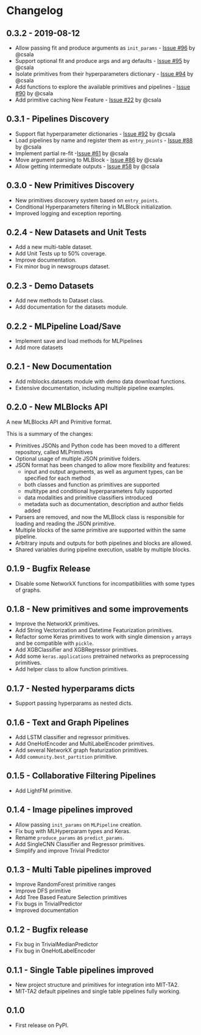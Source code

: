 Changelog
=========

0.3.2 - 2019-08-12
------------------

* Allow passing fit and produce arguments as `init_params` - [Issue #96](https://github.com/HDI-Project/MLBlocks/issues/96) by @csala
* Support optional fit and produce args and arg defaults - [Issue #95](https://github.com/HDI-Project/MLBlocks/issues/95) by @csala
* Isolate primitives from their hyperparameters dictionary - [Issue #94](https://github.com/HDI-Project/MLBlocks/issues/94) by @csala
* Add functions to explore the available primitives and pipelines - [Issue #90](https://github.com/HDI-Project/MLBlocks/issues/90) by @csala
* Add primitive caching New Feature - [Issue #22](https://github.com/HDI-Project/MLBlocks/issues/22) by @csala

0.3.1 - Pipelines Discovery
---------------------------

* Support flat hyperparameter dictionaries - [Issue #92](https://github.com/HDI-Project/MLBlocks/issues/92) by @csala
* Load pipelines by name and register them as `entry_points` - [Issue #88](https://github.com/HDI-Project/MLBlocks/issues/88) by @csala
* Implement partial re-fit -[Issue #61](https://github.com/HDI-Project/MLBlocks/issues/61) by @csala
* Move argument parsing to MLBlock - [Issue #86](https://github.com/HDI-Project/MLBlocks/issues/86) by @csala
* Allow getting intermediate outputs - [Issue #58](https://github.com/HDI-Project/MLBlocks/issues/58) by @csala

0.3.0 - New Primitives Discovery
--------------------------------

* New primitives discovery system based on `entry_points`.
* Conditional Hyperparameters filtering in MLBlock initialization.
* Improved logging and exception reporting.

0.2.4 - New Datasets and Unit Tests
-----------------------------------

* Add a new multi-table dataset.
* Add Unit Tests up to 50% coverage.
* Improve documentation.
* Fix minor bug in newsgroups dataset.

0.2.3 - Demo Datasets
---------------------

* Add new methods to Dataset class.
* Add documentation for the datasets module.

0.2.2 - MLPipeline Load/Save
----------------------------

* Implement save and load methods for MLPipelines
* Add more datasets

0.2.1 - New Documentation
-------------------------

* Add mlblocks.datasets module with demo data download functions.
* Extensive documentation, including multiple pipeline examples.

0.2.0 - New MLBlocks API
------------------------

A new MLBlocks API and Primitive format.

This is a summary of the changes:

* Primitives JSONs and Python code has been moved to a different repository, called MLPrimitives
* Optional usage of multiple JSON primitive folders.
* JSON format has been changed to allow more flexibility and features:
    * input and output arguments, as well as argument types, can be specified for each method
    * both classes and function as primitives are supported
    * multitype and conditional hyperparameters fully supported
    * data modalities and primitive classifiers introduced
    * metadata such as documentation, description and author fields added
* Parsers are removed, and now the MLBlock class is responsible for loading and reading the
  JSON primitive.
* Multiple blocks of the same primitive are supported within the same pipeline.
* Arbitrary inputs and outputs for both pipelines and blocks are allowed.
* Shared variables during pipeline execution, usable by multiple blocks.

0.1.9 - Bugfix Release
----------------------

* Disable some NetworkX functions for incompatibilities with some types of graphs.

0.1.8 - New primitives and some improvements
--------------------------------------------

* Improve the NetworkX primitives.
* Add String Vectorization and Datetime Featurization primitives.
* Refactor some Keras primitives to work with single dimension `y` arrays and be compatible with `pickle`.
* Add XGBClassifier and XGBRegressor primitives.
* Add some `keras.applications` pretrained networks as preprocessing primitives.
* Add helper class to allow function primitives.

0.1.7 - Nested hyperparams dicts
--------------------------------

* Support passing hyperparams as nested dicts.

0.1.6 - Text and Graph Pipelines
--------------------------------

* Add LSTM classifier and regressor primitives.
* Add OneHotEncoder and MultiLabelEncoder primitives.
* Add several NetworkX graph featurization primitives.
* Add `community.best_partition` primitive.

0.1.5 - Collaborative Filtering Pipelines
-----------------------------------------

* Add LightFM primitive.

0.1.4 - Image pipelines improved
--------------------------------

* Allow passing `init_params` on `MLPipeline` creation.
* Fix bug with MLHyperparam types and Keras.
* Rename `produce_params` as `predict_params`.
* Add SingleCNN Classifier and Regressor primitives.
* Simplify and improve Trivial Predictor

0.1.3 - Multi Table pipelines improved
--------------------------------------

* Improve RandomForest primitive ranges
* Improve DFS primitive
* Add Tree Based Feature Selection primitives
* Fix bugs in TrivialPredictor
* Improved documentation

0.1.2 - Bugfix release
----------------------

* Fix bug in TrivialMedianPredictor
* Fix bug in OneHotLabelEncoder

0.1.1 - Single Table pipelines improved
---------------------------------------

* New project structure and primitives for integration into MIT-TA2.
* MIT-TA2 default pipelines and single table pipelines fully working.

0.1.0
-----

* First release on PyPI.
